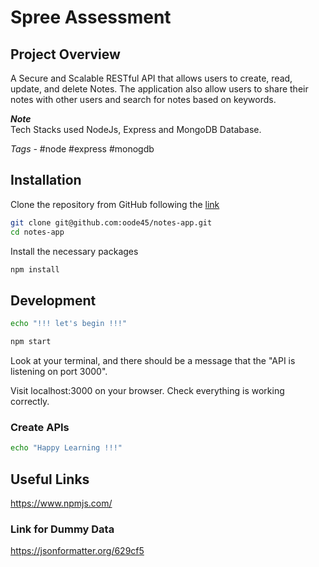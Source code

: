 <h1>Spree Assessment</h1>

## Project Overview

A Secure and Scalable RESTful API that allows users to create, read, update, and delete Notes. The application also allow users to share their notes with other users and search for notes based on keywords.

<b><i>Note </i></b> <br/>Tech Stacks used NodeJs, Express and MongoDB Database.

<i>Tags - </i>
#node #express #monogdb

## Installation

Clone the repository from GitHub following the <a href="https://github.com/codewithfaizan/notes-api">link </a>

```bash
git clone git@github.com:oode45/notes-app.git
cd notes-app
```

Install the necessary packages
```bash
npm install
```

## Development

```bash
echo "!!! let's begin !!!"
```
```bash
npm start
```

Look at your terminal, and there should be a message that the "API is listening on port 3000".

Visit localhost:3000 on your browser. Check everything is working correctly. <br>

### Create APIs

```bash
echo "Happy Learning !!!"
```

## Useful Links

https://www.npmjs.com/

### Link for Dummy Data

https://jsonformatter.org/629cf5
